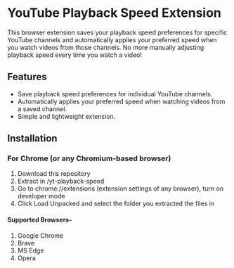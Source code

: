 # YouTube Playback Speed Extension

This browser extension saves your playback speed preferences for specific YouTube channels and automatically applies your preferred speed when you watch videos from those channels. No more manually adjusting playback speed every time you watch a video!

## Features
- Save playback speed preferences for individual YouTube channels.
- Automatically applies your preferred speed when watching videos from a saved channel.
- Simple and lightweight extension.

## Installation

### For Chrome (or any Chromium-based browser)
1. Download this repository
2. Extract in /yt-playback-speed
3. Go to chrome://extensions (extension settings of any browser), turn on developer mode
4. Click Load Unpacked and select the folder you extracted the files in

#### Supported Browsers-
1. Google Chrome
2. Brave
3. MS Edge
4. Opera
